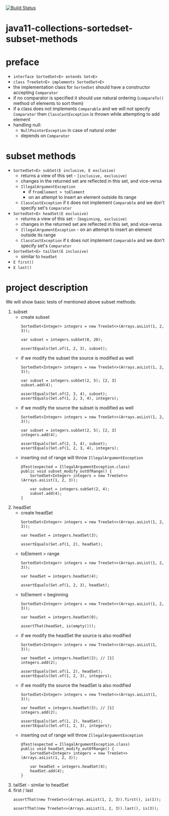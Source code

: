 [![Build Status](https://travis-ci.com/mtumilowicz/java11-collections-sortedset-subset-methods.svg?branch=master)](https://travis-ci.com/mtumilowicz/java11-collections-sortedset-subset-methods)

# java11-collections-sortedset-subset-methods

# preface
* `interface SortedSet<E> extends Set<E>`
* `class TreeSet<E> implements SortedSet<E>`
* the implementation class for `SortedSet` should have a constructor accepting `Comparator`
* if no comparator is specified it should use natural ordering (`compareTo()`
    method of elements to sort them)
* if a class does not implements `Comparable` and we will not specify `Comparator` then 
`ClassCastException` is thrown while attempting to add element
* handling null:
    * `NullPointerException` in case of natural order
    * depends on `Comparator`

# subset methods
* `SortedSet<E> subSet(E inclusive, E exclusive)`
    * returns a view of this set - `[inclusive, exclusive)`
    * changes in the returned set are reflected in this set, and vice-versa
    * `IllegalArgumentException` 
        * if `fromElement > toElement`
        * on an attempt to insert an element outside its range
    * `ClassCastException` if `E` does not implement `Comparable` and we don't specify set's `Comparator`
* `SortedSet<E> headSet(E exclusive)`
    * returns a view of this set - `[beginning, exclusive)`
    * changes in the returned set are reflected in this set, and vice-versa
    * `IllegalArgumentException` - on an attempt to insert an element outside its range
    * `ClassCastException` if `E` does not implement `Comparable` and we don't specify set's `Comparator`
* `SortedSet<E> tailSet(E inclusive)`
    * similar to `headSet`
* `E first()`
* `E last()`

# project description
We will show basic tests of mentioned above subset methods:
1. subset
    * create subset
        ```
        SortedSet<Integer> integers = new TreeSet<>(Arrays.asList(1, 2, 3));
        
        var subset = integers.subSet(0, 20);
        
        assertEquals(Set.of(1, 2, 3), subset);
        ```
    * if we modify the subset the source is modified as well
        ```
        SortedSet<Integer> integers = new TreeSet<>(Arrays.asList(1, 2, 3));
        
        var subset = integers.subSet(2, 5); [2, 3]
        subset.add(4);
        
        assertEquals(Set.of(2, 3, 4), subset);
        assertEquals(Set.of(1, 2, 3, 4), integers);
        ```
    * if we modify the source the subset is modified as well
        ```
        SortedSet<Integer> integers = new TreeSet<>(Arrays.asList(1, 2, 3));
        
        var subset = integers.subSet(2, 5); [2, 3]
        integers.add(4);
        
        assertEquals(Set.of(2, 3, 4), subset);
        assertEquals(Set.of(1, 2, 3, 4), integers);
        ```
    * inserting out of range will throw `IllegalArgumentException`
        ```
        @Test(expected = IllegalArgumentException.class)
        public void subset_modify_outOfRange() {
            SortedSet<Integer> integers = new TreeSet<>(Arrays.asList(1, 2, 3));
        
            var subset = integers.subSet(2, 4);
            subset.add(4);
        }
        ```
1. headSet
    * create headSet
        ```
        SortedSet<Integer> integers = new TreeSet<>(Arrays.asList(1, 2, 3));
        
        var headSet = integers.headSet(3);
        
        assertEquals(Set.of(1, 2), headSet);
        ```
    * toElement > range
        ```
        SortedSet<Integer> integers = new TreeSet<>(Arrays.asList(1, 2, 3));

        var headSet = integers.headSet(4);

        assertEquals(Set.of(1, 2, 3), headSet);
        ```
    * toElement < beginning
        ```
        SortedSet<Integer> integers = new TreeSet<>(Arrays.asList(1, 2, 3));

        var headSet = integers.headSet(0);

        assertThat(headSet, is(empty()));
        ```
    * if we modify the headSet the source is also modified
        ```
        SortedSet<Integer> integers = new TreeSet<>(Arrays.asList(1, 3));
        
        var headSet = integers.headSet(3); // [1]
        integers.add(2);
        
        assertEquals(Set.of(1, 2), headSet);
        assertEquals(Set.of(1, 2, 3), integers);
        ```
    * if we modify the source the headSet is also modified
        ```
        SortedSet<Integer> integers = new TreeSet<>(Arrays.asList(1, 3));

        var headSet = integers.headSet(3); // [1]
        integers.add(2);

        assertEquals(Set.of(1, 2), headSet);
        assertEquals(Set.of(1, 2, 3), integers);      
        ```
    * inserting out of range will throw `IllegalArgumentException`
        ```
        @Test(expected = IllegalArgumentException.class)
        public void headSet_modify_outOfRange() {
            SortedSet<Integer> integers = new TreeSet<>(Arrays.asList(1, 2, 3));
        
            var headSet = integers.headSet(4);
            headSet.add(4);
        }
        ```
1. tailSet - similar to headSet
1. first / last
    ```
    assertThat(new TreeSet<>(Arrays.asList(1, 2, 3)).first(), is(1));
    ```
    ```
    assertThat(new TreeSet<>(Arrays.asList(1, 2, 3)).last(), is(3));
    ```